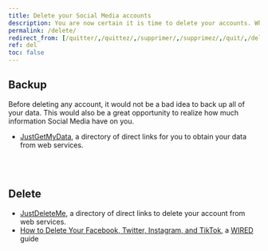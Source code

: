 ```yaml
---
title: Delete your Social Media accounts
description: You are now certain it is time to delete your accounts. What does it imply? How do you do it?
permalink: /delete/
redirect_from: [/quitter/,/quittez/,/supprimer/,/supprimez/,/quit/,/delete-accounts/,/delete-your-accounts/,/l5/,/l05/,/l-05/,/l-5/,/level05/,/level-5/,/level-05/,/level5/]
ref: del
toc: false
---
```

## Backup

Before deleting any account, it would not be a bad idea to back up all of your data. This would also be a great opportunity to realize how much information Social Media have on you.

- [JustGetMyData](https://justgetmydata.com 'JustGetMyData'), a directory of direct links for you to obtain your data from web services.

<br>
<br>

## Delete

- [JustDeleteMe](https://justdeleteme.xyz 'JustDeleteMe'), a directory of direct links to delete your account from web services.
- [How to Delete Your Facebook, Twitter, Instagram, and TikTok](https://www.wired.com/story/how-to-delete-your-facebook-instagram-twitter-snapchat/ 'How to Delete Your Facebook, Twitter, Instagram, and TikTok'), a [WIRED](https://wired.com 'WIRED') guide
